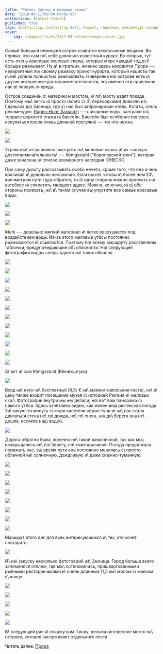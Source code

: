 ```yaml
---
title: "Рюген: Засниц и меловые скалы"
date: "2018-06-11T08:00:00+02:00"
collections: [latest-travel]
published: true
tags: [baltictrip, baltictrip-2017, komoot, германия, мекленбург-передняя померания, море, путешествие, фотки, хайкинг]
cover:
    img: /images/travel/2017-04-ostsee/ruegen-cover.jpg
---
```


Самый большой немецкий остров славится несколькими вещами. Во-первых, это сам 
по\ себе довольно известный курорт. Во-вторых, тут есть очень красивые меловые 
скалы, которые море каждый год всё больше размывает. Ну а\ в-третьих, именно 
здесь находится Прора --- невероятный по\ своему размаху проект курорта, который 
нацисты так и\ не\ успели полностью реализовать. Наверняка на\ острове есть 
и\ другие интересные достопримечательности, но\ именно эти привлекли нас 
в\ первую очередь.

<!--more-->

Остров соединён с\ материком мостом, и\ по\ мосту ездят поезда. Поэтому 
мы\ легко и\ просто (всего с\ 4\ пересадками) доехали из\ Гданьска до\ Засница, 
где у\ нас был забронирован отель. Кстати, отель рекомендую. 
[Rügen-Hotel Sassnitz][hotel]\ --- шикарные виды, завтраки на\ террасе верхнего 
этажа и\ бассейн. Бассейн был особенно полезен: искупаться после очень длинной 
прогулки\ --- то\ что нужно.

![](/images/travel/2017-04-ostsee/ruegen-hotel-1.jpg)

![](/images/travel/2017-04-ostsee/ruegen-hotel-2.jpg)

Утром мы\ отправились смотреть на\ меловые скалы и\ их главную 
достопримечательность\ --- Königsstuhl ("Королевский трон"), которая даже 
занесена в\ список всемирного наследия ЮНЕСКО.

Про саму дорогу рассказывать особо нечего, кроме того, что она очень красивая 
и\ довольно несложная. Если вы не\ готовы к\ более чем 20\ километрам пути 
туда-обратно, то в\ одну сторону можно проехать на\ автобусе и\ сократить 
маршрут вдвое. Можно, конечно, и\ в\ обе стороны проехать, но\ в\ таком случае 
вы упустите все самые красивые виды.

![](/images/travel/2017-04-ostsee/ruegen-road-1.jpg)

![](/images/travel/2017-04-ostsee/ruegen-road-2.jpg)

![](/images/travel/2017-04-ostsee/ruegen-road-3.jpg)

Мел\ --- довольно мягкий материал и\ легко разрушается под воздействием воды. 
Из-за этого меловые утёсы постоянно размываются и\ осыпаются. Поэтому по\ всему 
маршруту расставлены таблички, предупреждающие об\ опасности. На\ следующей 
фотографии видны следы одного из\ таких обвалов.

![](/images/travel/2017-04-ostsee/ruegen-road-4.jpg)

![](/images/travel/2017-04-ostsee/ruegen-road-5-pano.jpg)

![](/images/travel/2017-04-ostsee/ruegen-road-6.jpg)

![](/images/travel/2017-04-ostsee/ruegen-road-7.jpg)

![](/images/travel/2017-04-ostsee/ruegen-road-8.jpg)

![](/images/travel/2017-04-ostsee/ruegen-road-9.jpg)

![](/images/travel/2017-04-ostsee/ruegen-road-10.jpg)

![](/images/travel/2017-04-ostsee/ruegen-road-11.jpg)

![](/images/travel/2017-04-ostsee/ruegen-road-12.jpg)

![](/images/travel/2017-04-ostsee/ruegen-road-13.jpg)

![](/images/travel/2017-04-ostsee/ruegen-road-14.jpg)

![](/images/travel/2017-04-ostsee/ruegen-road-15.jpg)

А\ вот и\ сам Königsstuhl (Кёнигсштуль).

![](/images/travel/2017-04-ostsee/ruegen-koenigsshuhl.jpg)

Вход на\ него не\ бесплатный (9,5\ € на\ момент написания поста), но\ в\ цену 
также входит посещение музея с\ историей Рюгена и\ меловых скал. Фотографий 
внутри мы не\ делали, но\ вот вам панорама с\ самого утёса. Здесь отчётливо 
видно, как изменчива рюгенская погода. За\ какую-то минуту с\ моря налетели 
серые тучи и\ на\ нас стала двигаться стена не\ то\ дождя, не\ то\ снега, 
но\ до\ берега она не\ дошла, иссякла над\ водой.

![](/images/travel/2017-04-ostsee/ruegen-koenigsshuhl-pano.jpg)

Дорога обратно была, конечно не\ такой живописной, так как мы\ возвращались 
не\ по\ берегу, но\ тоже красивой. Погода продолжала поражать нас, за\ время 
пути она постоянно менялась с\ просто облачной на\ солнечную, дождливую и\ даже 
снежно-туманную.

![](/images/travel/2017-04-ostsee/ruegen-back-1.jpg)

![](/images/travel/2017-04-ostsee/ruegen-back-2.jpg)

![](/images/travel/2017-04-ostsee/ruegen-back-3.jpg)

![](/images/travel/2017-04-ostsee/ruegen-back-4.jpg)

![](/images/travel/2017-04-ostsee/ruegen-back-5.jpg)

![](/images/travel/2017-04-ostsee/ruegen-back-6.jpg)

![](/images/travel/2017-04-ostsee/ruegen-back-7.jpg)

![](/images/travel/2017-04-ostsee/ruegen-back-8.jpg)

Маршрут этого дня для всех интересующихся и\ тех, кто хочет повторить.

![](iframe:https://www.komoot.de/tour/15695652/embed)

И\ на\ закуску несколько фотографий из\ Засница. Город больше всего запомнился 
отелем, где мы\ остановились, пришвартованными рыбными ресторанчиками и\ очень 
длинным (1,5 км) молом с\ маяком в\ конце.

![](/images/travel/2017-04-ostsee/ruegen-sassnitz-1.jpg)

![](/images/travel/2017-04-ostsee/ruegen-sassnitz-2.jpg)

![](/images/travel/2017-04-ostsee/ruegen-sassnitz-3.jpg)

![](/images/travel/2017-04-ostsee/ruegen-sassnitz-4.jpg)

![](/images/travel/2017-04-ostsee/ruegen-sassnitz-5.jpg)

В\ следующий раз я\ покажу вам Прору, весьма интересное место на\ острове, 
которое заслуживает отдельного поста.

Читать далее: [Прора](/post/prora/)

[hotel]: https://www.booking.com/hotel/de/rugen-sassnitz.en-gb.html
